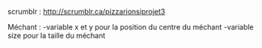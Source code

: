 scrumblr : http://scrumblr.ca/pizzarionsiprojet3

Méchant :
-variable x et y pour la position du centre du méchant
-variable size pour la taille du méchant
